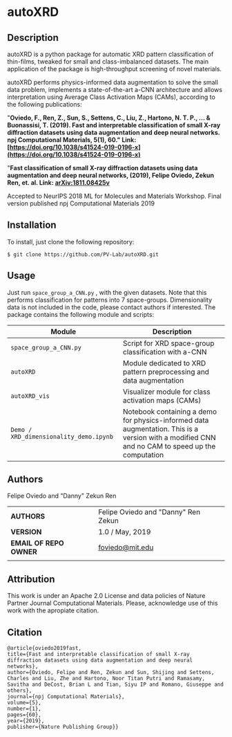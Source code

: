 
autoXRD
===========
## Description


autoXRD is a python package for automatic XRD pattern classification of thin-films, tweaked for small and class-imbalanced datasets. The main application of the package is high-throughput screening of novel materials.

autoXRD performs physics-informed data augmentation to solve the small data problem, implements a state-of-the-art a-CNN architecture and allows interpretation using Average Class Activation Maps (CAMs), according to the following publications:

"**Oviedo, F., Ren, Z., Sun, S., Settens, C., Liu, Z., Hartono, N. T. P., ... & Buonassisi, T. (2019). Fast and interpretable classification of small X-ray diffraction datasets using data augmentation and deep neural networks. npj Computational Materials, 5(1), 60."  Link: [https://doi.org/10.1038/s41524-019-0196-x](https://doi.org/10.1038/s41524-019-0196-x)**


"**Fast classification of small X-ray diffraction datasets using data augmentation and deep neural networks, (2019), Felipe Oviedo, Zekun Ren, et. al.  Link: [arXiv:1811.08425v](https://arxiv.org/abs/1811.08425v2)**

Accepted to NeurIPS 2018 ML for Molecules and Materials Workshop. Final version published npj Computational Materials 2019


## Installation

To install, just clone the following repository:

`$ git clone https://github.com/PV-Lab/autoXRD.git`

## Usage

Just run `space_group_a_CNN.py` , with the given datasets. Note that this performs classification for patterns into 7 space-groups. Dimensionality data is not included in the code, please contact authors if interested.
The package contains the following module and scripts:

| Module | Description |
| ------------- | ------------------------------ |
| `space_group_a_CNN.py`      | Script for XRD space-group classification with a-CNN      |
| `autoXRD`      | Module dedicated to XRD pattern preprocessing and data augmentation       |
| `autoXRD_vis`   | Visualizer module for class activation maps (CAMs)     |
| `Demo / XRD_dimensionality_demo.ipynb` | Notebook containing a demo for physics-informed data augmentation. This is a version with a modified CNN and no CAM to speed up the computation


## Authors
Felipe Oviedo and "Danny" Zekun Ren


||                    |
| ------------- | ------------------------------ |
| **AUTHORS**      | Felipe Oviedo and "Danny" Ren Zekun     | 
| **VERSION**      | 1.0 / May, 2019     | 
| **EMAIL OF REPO OWNER**      | foviedo@mit.edu  | 
||                    |

## Attribution

This work is under an Apache 2.0 License and data policies of Nature Partner Journal Computational Materials. Please, acknowledge use of this work with the apropiate citation.

## Citation

    @article{oviedo2019fast, 
    title={Fast and interpretable classification of small X-ray diffraction datasets using data augmentation and deep neural networks},
    author={Oviedo, Felipe and Ren, Zekun and Sun, Shijing and Settens, Charles and Liu, Zhe and Hartono, Noor Titan Putri and Ramasamy, Savitha and DeCost, Brian L and Tian, Siyu IP and Romano, Giuseppe and others},
    journal={npj Computational Materials},
    volume={5},
    number={1},
    pages={60},
    year={2019},
    publisher={Nature Publishing Group}}

